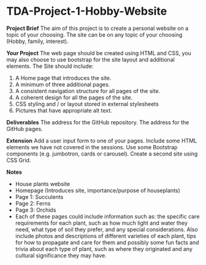 # TDA-Project-1-Hobby-Website

**Project Brief**
The aim of this project is to create a personal website on a topic of your choosing. The site can be on any topic of your choosing (Hobby, family, interest).

**Your Project**
The web page should be created using HTML and CSS, you may also choose to use bootstrap for the site layout and additional elements. The Site should include:

1. A Home page that introduces the site.
2. A minimum of three additional pages.
3. A consistent navigation structure for all pages of the site.
4. A coherent design for all the pages of the site.
5. CSS styling and / or layout stored in external stylesheets
6. Pictures that have appropriate alt text.

**Deliverables**
The address for the GitHub repository.
The address for the GitHub pages.

**Extension**
Add a user input form to one of your pages.
Include some HTML elements we have not covered in the sessions. Use some Bootstrap components (e.g. jumbotron, cards or carousel).
Create a second site using CSS Grid.

**Notes**

- House plants website
- Homepage (Introduces site, importance/purpose of houseplants)
- Page 1: Succulents
- Page 2: Ferns
- Page 3: Orchids
- Each of these pages could include information such as: the specific care requirements for each plant, such as how much light and water they need, what type of soil they prefer, and any special considerations. Also include photos and descriptions of different varieties of each plant, tips for how to propagate and care for them and possibly some fun facts and trivia about each type of plant, such as where they originated and any cultural significance they may have.
